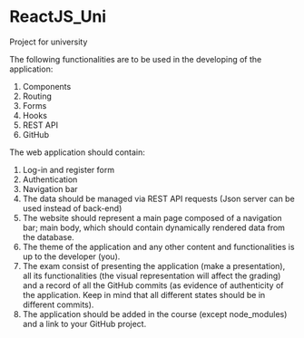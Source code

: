 # ReactJS_Uni
Project for university


The following functionalities are to be used in the developing of the application:
1.	Components
2.	Routing
3.	Forms
4.	Hooks
5.	REST API
6.	GitHub

The web application should contain:
1.	Log-in and register form
2.	Authentication
3.	Navigation bar
4.	The data should be managed via REST API requests (Json server can be used instead of back-end)
5.	The website should represent a main page composed of a navigation bar; main body, which should contain dynamically rendered data from the database. 
6.	The theme of the application and any other content and functionalities is up to the developer (you).
7.	The exam consist of presenting the application (make a presentation), all its functionalities (the visual representation will affect the grading) and a record of all the GitHub commits (as evidence of authenticity of the application. Keep in mind that all different states should be in different commits).
8.	The application should be added in the course (except node_modules) and a link to your GitHub project.
